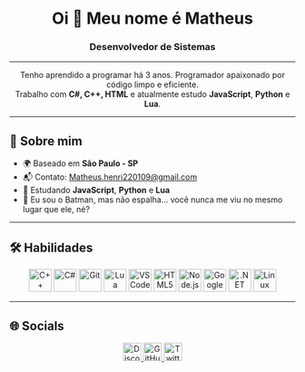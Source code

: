 <h1 align="center">Oi 👋 Meu nome é Matheus</h1>

<h3 align="center">Desenvolvedor de Sistemas</h3>

---

<p align="center">
  Tenho aprendido a programar há 3 anos. Programador apaixonado por código limpo e eficiente.<br/>
  Trabalho com <strong>C#, C++, HTML</strong> e atualmente estudo <strong>JavaScript</strong>, <strong>Python</strong> e <strong>Lua</strong>.
</p>

---

## 🧠 Sobre mim

- 🌍 Baseado em **São Paulo - SP**
- 📬 Contato: [Matheus.henri220109@gmail.com](mailto:Matheus.henri220109@gmail.com)
- 🚀 Estudando **JavaScript**, **Python** e **Lua**
- 🦇 Eu sou o Batman, mas não espalha... você nunca me viu no mesmo lugar que ele, né?

---

## 🛠️ Habilidades

<p align="center">
  <a href="https://docs.microsoft.com/en-us/cpp/?view=msvc-170" target="_blank"><img src="https://raw.githubusercontent.com/danielcranney/readme-generator/main/public/icons/skills/cplusplus-colored.svg" width="40" title="C++"/></a>
  <a href="https://docs.microsoft.com/en-us/dotnet/csharp/" target="_blank"><img src="https://raw.githubusercontent.com/danielcranney/readme-generator/main/public/icons/skills/csharp-colored.svg" width="40" title="C#"/></a>
  <a href="https://git-scm.com/" target="_blank"><img src="https://raw.githubusercontent.com/danielcranney/readme-generator/main/public/icons/skills/git-colored.svg" width="40" title="Git"/></a>
  <a href="https://lua.org/" target="_blank"><img src="https://raw.githubusercontent.com/danielcranney/readme-generator/main/public/icons/skills/lua-colored.svg" width="40" title="Lua"/></a>
  <a href="https://code.visualstudio.com/" target="_blank"><img src="https://raw.githubusercontent.com/danielcranney/readme-generator/main/public/icons/skills/visualstudiocode-colored.svg" width="40" title="VS Code"/></a>
  <a href="https://developer.mozilla.org/en-US/docs/Glossary/HTML5" target="_blank"><img src="https://raw.githubusercontent.com/danielcranney/readme-generator/main/public/icons/skills/html5-colored.svg" width="40" title="HTML5"/></a>
  <a href="https://nodejs.org/en/" target="_blank"><img src="https://raw.githubusercontent.com/danielcranney/readme-generator/main/public/icons/skills/nodejs-colored.svg" width="40" title="Node.js"/></a>
  <a href="https://cloud.google.com/" target="_blank"><img src="https://raw.githubusercontent.com/danielcranney/readme-generator/main/public/icons/skills/googlecloud-colored.svg" width="40" title="Google Cloud"/></a>
  <a href="https://dotnet.microsoft.com/en-us/" target="_blank"><img src="https://raw.githubusercontent.com/danielcranney/readme-generator/main/public/icons/skills/dot-net-colored.svg" width="40" title=".NET"/></a>
  <a href="https://www.linux.org" target="_blank"><img src="https://raw.githubusercontent.com/danielcranney/readme-generator/main/public/icons/skills/linux-colored.svg" width="40" title="Linux"/></a>
</p>

---

## 🌐 Socials

<p align="center">
  <a href="https://discord.com/users/theuzz.014" target="_blank">
    <img src="https://raw.githubusercontent.com/danielcranney/readme-generator/main/public/icons/socials/discord.svg" width="32" title="Discord"/>
  </a>
  <a href="https://github.com/Eltrava014" target="_blank">
    <img src="https://raw.githubusercontent.com/danielcranney/readme-generator/main/public/icons/socials/github.svg" width="32" title="GitHub"/>
  </a>
  <a href="https://x.com/theuz0140" target="_blank">
    <img src="https://raw.githubusercontent.com/danielcranney/readme-generator/main/public/icons/socials/twitter.svg" width="32" title="Twitter"/>
  </a>
</p>
